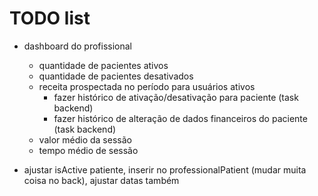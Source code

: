 # TODO list

- dashboard do profissional
  - quantidade de pacientes ativos
  - quantidade de pacientes desativados
  - receita prospectada no período para usuários ativos
    - fazer histórico de ativação/desativação para paciente (task backend)
    - fazer histórico de alteração de dados financeiros do paciente (task backend)
  - valor médio da sessão
  - tempo médio de sessão

- ajustar isActive patiente, inserir no professionalPatient (mudar muita coisa no back), ajustar datas também
